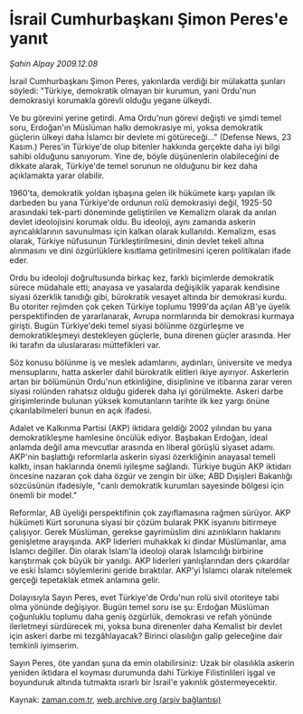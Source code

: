 # İsrail Cumhurbaşkanı Şimon Peres'e yanıt

*Şahin Alpay 2009.12.08*

<tr><td class="metin" colspan="2" style="padding-top: 20px; padding-left: 5px; ">İsrail Cumhurbaşkanı Şimon Peres, yakınlarda verdiği bir mülakatta şunları söyledi: "Türkiye, demokratik olmayan bir kurumun, yani Ordu'nun demokrasiyi korumakla görevli olduğu yegane ülkeydi.</td></tr><tr><td class="metin" colspan="2" style="padding-top: 20px; padding-left: 5px; "><p> Ve bu görevini yerine getirdi. Ama Ordu'nun görevi değişti ve şimdi temel soru, Erdoğan'ın Müslüman halkı demokrasiye mi, yoksa demokratik güçlerin ülkeyi daha İslamcı bir devlete mi götüreceği..." (Defense News, 23 Kasım.) Peres'in Türkiye'de olup bitenler hakkında gerçekte daha iyi bilgi sahibi olduğunu sanıyorum. Yine de, böyle düşünenlerin olabileceğini de dikkate alarak, Türkiye'de temel sorunun ne olduğunu bir kez daha açıklamakta yarar olabilir.
<p>1960'ta, demokratik yoldan işbaşına gelen ilk hükümete karşı yapılan ilk darbeden bu yana Türkiye'de ordunun rolü demokrasiyi değil, 1925-50 arasındaki tek-parti döneminde geliştirilen ve Kemalizm olarak da anılan devlet ideolojisini korumak oldu. Bu ideoloji, aynı zamanda askerin ayrıcalıklarının savunulması için kalkan olarak kullanıldı. Kemalizm, esas olarak, Türkiye nüfusunun Türkleştirilmesini, dinin devlet tekeli altına alınmasını ve dini özgürlüklere kısıtlama getirilmesini içeren politikaları ifade eder. 
<p>Ordu bu ideoloji doğrultusunda birkaç kez, farklı biçimlerde demokratik sürece müdahale etti; anayasa ve yasalarda değişiklik yaparak kendisine siyasi özerklik tanıdığı gibi, bürokratik vesayet altında bir demokrasi kurdu. Bu otoriter rejimden çok çeken Türkiye toplumu 1999'da açılan AB'ye üyelik perspektifinden de yararlanarak, Avrupa normlarında bir demokrasi kurmaya girişti. Bugün Türkiye'deki temel siyasi bölünme özgürleşme ve demokratikleşmeyi destekleyen güçlerle, buna direnen güçler arasında. Her iki tarafın da uluslararası müttefikleri var. 
<p>Söz konusu bölünme iş ve meslek adamlarını, aydınları, üniversite ve medya mensuplarını, hatta askerler dahil bürokratik elitleri ikiye ayırıyor. Askerlerin artan bir bölümünün Ordu'nun etkinliğine, disiplinine ve itibarına zarar veren siyasi rolünden rahatsız olduğu giderek daha iyi görülmekte. Askeri darbe girişimlerinde bulunan yüksek komutanların tarihte ilk kez yargı önüne çıkarılabilmeleri bunun en açık ifadesi. 
<p>Adalet ve Kalkınma Partisi (AKP) iktidara geldiği 2002 yılından bu yana demokratikleşme hamlesine öncülük ediyor. Başbakan Erdoğan, ideal anlamda değil ama mevcutlar arasında en liberal görüşlü siyaset adamı. AKP'nin başlattığı reformlarla askerin siyasi özerkliğinin anayasal temeli kalktı, insan haklarında önemli iyileşme sağlandı. Türkiye bugün AKP iktidarı öncesine nazaran çok daha özgür ve zengin bir ülke; ABD Dışişleri Bakanlığı sözcüsünün ifadesiyle, "canlı demokratik kurumları sayesinde bölgesi için önemli bir model." 
<p>Reformlar, AB üyeliği perspektifinin çok zayıflamasına rağmen sürüyor. AKP hükümeti Kürt sorununa siyasi bir çözüm bularak PKK isyanını bitirmeye çalışıyor. Gerek Müslüman, gerekse gayrimüslim dini azınlıkların haklarını genişletme arayışında. AKP liderleri muhakkak ki dindar Müslümanlar, ama İslamcı değiller. Din olarak İslam'la ideoloji olarak İslamcılığı birbirine karıştırmak çok büyük bir yanılgı. AKP liderleri yanlışlarından ders çıkardılar ve eski İslamcı söylemlerini geride bıraktılar. AKP'yi İslamcı olarak nitelemek gerçeği tepetaklak etmek anlamına gelir. 
<p>Dolayısıyla Sayın Peres, evet Türkiye'de Ordu'nun rolü sivil otoriteye tabi olma yönünde değişiyor. Bugün temel soru ise şu: Erdoğan Müslüman çoğunluklu toplumu daha geniş özgürlük, demokrasi ve refah yönünde ilerletmeyi sürdürecek mi, yoksa buna direnenler daha Kemalist bir devlet için askeri darbe mi tezgâhlayacak? Birinci olasılığın galip geleceğine dair temkinli iyimserim.
<p>Sayın Peres, öte yandan şuna da emin olabilirsiniz: Uzak bir olasılıkla askerin yeniden iktidara el koyması durumunda dahi Türkiye Filistinlileri işgal ve boyunduruk altında tutmakta ısrarlı bir İsrail'e yakınlık göstermeyecektir.<br/></p></p></p></p></p></p></p></p></td></tr>

Kaynak: [zaman.com.tr](http://zaman.com.tr/yazar.do?yazino=924662), [web.archive.org (arşiv bağlantısı)](http://web.archive.org/web/20091217195441/http://zaman.com.tr:80/yazar.do?yazino=924662)
